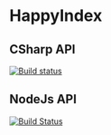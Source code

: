 # HappyIndex

## CSharp API
[![Build status](https://ci.appveyor.com/api/projects/status/3efw1xijxrheqcm3)](https://ci.appveyor.com/project/tbenade/happyindex-dotnetpoc)

## NodeJs API
[![Build Status](https://travis-ci.org/trueware-source/HappyIndex.svg?branch=master)](https://travis-ci.org/trueware-source/HappyIndex)
